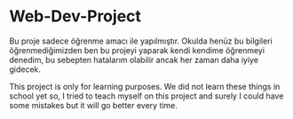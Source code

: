 # Web-Dev-Project

Bu proje sadece öğrenme amacı ile yapılmıştır. Okulda henüz bu bilgileri öğrenmediğimizden ben bu projeyi yaparak kendi kendime
öğrenmeyi denedim, bu sebepten hatalarım olabilir ancak her zaman daha iyiye gidecek.

This project is only for learning purposes. We did not learn these things in school yet so, I tried to teach myself on this
project and surely I could have some mistakes but it will go better every time.
